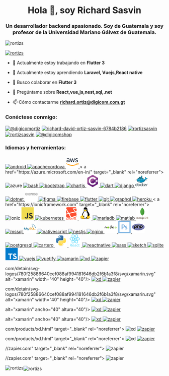 <h1 align="center">Hola 👋, soy Richard Sasvin</h1>
<h3 align="center">Un desarrollador backend apasionado. Soy de Guatemala y soy profesor de la Universidad Mariano Gálvez de Guatemala. </h3>

<p align="left"> <img src="https://komarev.com/ghpvc/?username=rortizs&label=Profile%20views&color=0e75b6&style=flat" alt="rortizs" /> </p >

<p align="left"> <a href="https://github.com/ryo-ma/github-profile-trofeo"><img src="https://github-perfil-trofeo.vercel. app/?username=rortizs" alt="rortizs" /></a> </p>

- 🔭 Actualmente estoy trabajando en **Flutter 3**

- 🌱 Actualmente estoy aprendiendo **Laravel, Vuejs,React native**

- 👯 Busco colaborar en **Flutter 3**

- 💬 Pregúntame sobre **React,vue,js,nest,sql,.net**

- 📫 Cómo contactarme **richard.ortiz@digicom.com.gt**

<h3 align="left">Conéctese conmigo:</h3>
<p align="left">
<a href="https: //twitter.com/@digicomortiz" target="en blanco"><img align="center" src="https://raw.githubusercontent.com/rahuldkjain/github-profile-readme-generator/master/src/images /icons/Social/twitter.svg" alt="@digicomortiz" height="30" width="40" /></a>
<a href="https://linkedin.com/in/richard-david- ortiz-sasvin-6784b2186" target="en blanco"><img align="center" src="https://raw.githubusercontent.com/rahuldkjain/github-profile-readme-generator/master/src/images/icons/ Social/vinculado-en-alt.svg" alt="richard-david-ortiz-sasvin-6784b2186" height="30" width="40" /></a>
<a href="https://fb.com/rortizsasvin" target="blank"><img align="center" src="https://raw.githubusercontent.com/rahuldkjain/github-profile-readme-generator /master/src/images/icons/Social/facebook.svg" alt="rortizsasvin" height="30" width="40" /></a>
<a href="https://instagram.com/rortizsasvin" " target="en blanco"><img align="center" src="https://raw.githubusercontent.com/rahuldkjain/github-profile-readme-generator/master/src/images/icons/Social/instagram.svg " alt="rortizsasvin" altura="30" ancho="40" /></a>
<a href="https://www.youtube.com/c/@digicomshop" target="blank"><img align="center" src="https://raw.githubusercontent.com/rahuldkjain/github-profile-readme-generator/master/src/images/icons/Social/youtube.svg" alt="@digicomshop" height="30" width="40" /></a>
</p>

<h3 align="left">Idiomas y herramientas:</h3>
<p align="left"> <a href="https://developer.android.com" target="_blank" rel="noreferrer"> <img src="https://raw.githubusercontent.com/devicons /devicon/master/icons/android/android-original-wordmark.svg" alt="android" width="40" height="40"/> </a> <a href="https://cordova.apache .org/" target="_blank" rel="noreferrer"> <img src="https://www.vectorlogo.zone/logos/apache_cordova/apache_cordova-icon.svg" alt="apachecordova" width="40" height="40"/> </a> <a href="https://aws.amazon.com" target="_blank" rel="noreferrer"> <img src="https://raw.githubusercontent.com/devicons/devicon/master/icons/amazonwebservices/amazonwebservices-original-wordmark.svg" alt="aws" width="40" height="40"/> </a> < a href="https://azure.microsoft.com/en-in/" target="_blank" rel="noreferrer"> <img src="https://www.vectorlogo.zone/logos/microsoft_azure/microsoft_azure -icon.svg" alt="azure" ancho="40" altura="40"/> </a> <a href="https://www.gnu.org/software/bash/" target="_blank " rel="noreferrer"> <img src="https://www.vectorlogo.zone/logos/gnu_bash/gnu_bash-icon.svg" alt="bash" width="40" height="40"/> </a> <a href="https://getbootstrap.com" target="_blank" rel="noreferrer"> <img src="https://raw.githubusercontent.com/devicons/devicon/master/icons/ bootstrap/bootstrap-plain-wordmark.svg" alt="bootstrap" width="40" height="40"/> </a> <a href="https://www.chartjs.org" target="_blank " rel="noreferrer"> <img src="https://www.chartjs.org/media/logo-title.svg" alt="chartjs" width="40" height="40"/> </a > <a href="https://www.w3schools.com/cs/" target="_blank" rel="noreferrer"> <img src="https://raw.githubusercontent.com/devicons/devicon/master/icons/csharp/csharp-original.svg" alt="csharp" width="40" height="40"/> </a> <a href="https://dart. dev" target="_blank" rel="noreferrer"> <img src="https://www.vectorlogo.zone/logos/dartlang/dartlang-icon.svg" alt="dart" width="40" height= "40"/> </a> <a href="https://www.djangoproject.com/" target="_blank" rel="noreferrer"> <img src="https://cdn.worldvectorlogo.com /logos/django.svg" alt="django" width="40" height="40"/> </a> <a href="https://www.docker.com/" target="_blank" rel ="noreferrer"> <img src="https://raw.githubusercontent.com/devicons/devicon/master/icons/docker/docker-original-wordmark.svg" alt="docker" width="40" height="40 "/> </a> <a href="https://dotnet.microsoft.com/" target="_blank" rel="noreferrer"> <img src="https://raw.githubusercontent.com/devicons /devicon/master/icons/dot-net/dot-net-original-wordmark.svg" alt="dotnet" width="40" height="40"/> </a> <a href="https:/ /expressjs.com" target="_blank" rel="noreferrer"> <img src="https://raw.githubusercontent.com/devicons/devicon/master/icons/express/express-original-wordmark.svg"alt="express" width="40" height="40"/> </a> <a href="https://www.figma.com/" target="_blank" rel="noreferrer"> <img src="https://www.vectorlogo.zone/logos/figma/figma-icon.svg" alt="figma" width="40" height="40"/> </a> <a href="https ://firebase.google.com/" target="_blank" rel="noreferrer"> <img src="https://www.vectorlogo.zone/logos/firebase/firebase-icon.svg" alt="firebase " width="40" height="40"/> </a> <a href="https://flutter.dev" target="_blank" rel="noreferrer"> <img src="https://www.vectorlogo.zone/logos/flutterio/flutterio-icon.svg" alt="flutter" width="40" height="40"/> </a> <a href="https://git- scm.com/" target="_blank" rel="noreferrer"> <img src="https://www.vectorlogo.zone/logos/git-scm/git-scm-icon.svg" alt="git" ancho="40" altura="40"/> </a> <a href="https://graphql.org" target="_blank" rel="noreferrer"> <img src="https://www .vectorlogo.zone/logos/graphql/graphql-icon.svg" alt="graphql" width="40" height="40"/> </a> <a href="https://heroku.com" destino ="_en blanco" rel="noreferrer"> <img src="https://www.vectorlogo.zone/logos/heroku/heroku-icon.svg" alt="heroku" width="40" height="40"/> </a> < a href="https://ionicframework.com" target="_blank" rel="noreferrer"> <img src="https://upload.wikimedia.org/wikipedia/commons/d/d1/Ionic_Logo.svg" alt="ionic" width="40" height="40"/> </a> <a href="https://developer.mozilla.org/en-US/docs/Web/JavaScript" target="_blank " rel="noreferrer"> <img src="https://raw.githubusercontent.com/devicons/devicon/master/icons/javascript/javascript-original.svg" alt="javascript" width="40"height="40"/> </a> <a href="https://kubernetes.io" target="_blank" rel="noreferrer"> <img src="https://www.vectorlogo.zone/ logos/kubernetes/kubernetes-icon.svg" alt="kubernetes" width="40" height="40"/> </a> <a href="https://laravel.com/" target="_blank" rel="noreferrer"> <img src="https://raw.githubusercontent.com/devicons/devicon/master/icons/laravel/laravel-plain-wordmark.svg" alt="laravel" width="40" height ="40"/> </a> <a href="https://www.linux.org/" target="_blank" rel="noreferrer"> <img src="https://raw.githubusercontent.com/devicons/devicon/master/icons/linux/linux-original.svg" alt="linux" width="40" height="40"/> </a> <a href=" https://mariadb.org/" target="_blank" rel="noreferrer"> <img src="https://www.vectorlogo.zone/logos/mariadb/mariadb-icon.svg" alt="mariadb" width="40" height="40"/> </a> <a href="https://www.mathworks.com/" target="_blank" rel="noreferrer"> <img src="https: //upload.wikimedia.org/wikipedia/commons/2/21/Matlab_Logo.png" alt="matlab" width="40" height="40"/> </a> <a href="https:// www.mongodb.com/" target="_blank" rel="noreferrer"> <img src="https://raw.githubusercontent.com/devicons/devicon/master/icons/mongodb/mongodb-original-wordmark.svg" alt=" mongodb" width="40" height="40"/> </a> <a href="https://www.microsoft.com/en-us/sql-server" target="_blank" rel="noreferrer "> <img src="https://www.svgrepo.com/show/303229/microsoft-sql-server-logo.svg" alt="mssql" width="40" height="40"/> </ a> <a href="https://www.mysql.com/" target="_blank" rel="noreferrer"> <img src="https://raw.githubusercontent.com/devicons/devicon/master/icons/mysql/mysql-original-wordmark.svg" alt="mysql" width="40" height="40"/> </a> <a href="https:// nativescript.org/" target="_blank" rel="noreferrer"> <img src="https://raw.githubusercontent.com/detain/svg-logos/780f25886640cef088af994181646db2f6b1a3f8/svg/nativescript.svg" alt="nativescript" width="40" height="40"/> </a> <a href="https://nestjs.com/" target="_blank" rel="noreferrer"> <img src="https:// raw.githubusercontent.com/devicons/devicon/master/icons/nestjs/nestjs-plain.svg" alt="nestjs" width="40" height="40"/> </a><a href="https://www.nginx.com" target="_blank" rel="noreferrer"> <img src="https://raw.githubusercontent.com/devicons/devicon/master/icons/nginx /nginx-original.svg" alt="nginx" width="40" height="40"/> </a> <a href="https://nodejs.org" target="_blank" rel="noreferrer "> <img src="https://raw.githubusercontent.com/devicons/devicon/master/icons/nodejs/nodejs-original-wordmark.svg" alt="nodejs" width="40" height="40" /> </a> <a href="https://www.photoshop.com/en" target="_blank" rel="noreferrer"> <img src="https://raw.githubusercontent.com/devicons/devicon/master/icons/photoshop/photoshop-line.svg" alt="photoshop" width="40" height="40"/> </a> <a href="https://www. php.net" target="_blank" rel="noreferrer"> <img src="https://raw.githubusercontent.com/devicons/devicon/master/icons/php/php-original.svg" alt="php " width="40" height="40"/> </a> <a href="https://www.postgresql.org" target="_blank" rel="noreferrer"> <img src="https: //raw.githubusercontent.com/devicons/devicon/master/icons/postgresql/postgresql-original-wordmark.svg" alt="postgresql" width="40" height="40"/> </a><a href="https://postman.com" target="_blank" rel="noreferrer"> <img src="https://www.vectorlogo.zone/logos/getpostman/getpostman-icon.svg" alt ="cartero" ancho="40" altura="40"/> </a> <a href="https://www.python.org" target="_blank" rel="noreferrer"> <img src= "https://raw.githubusercontent.com/devicons/devicon/master/icons/python/python-original.svg" alt="python" width="40" height="40"/> </a> <a href="https://reactjs.org/" target="_blank" rel="noreferrer"> <img src="https://raw.githubusercontent.com/devicons/devicon/master/icons/react/react-original-wordmark.svg" alt="react" width="40" height="40"/> </a> <a href="https:// reactnative.dev/" target="_blank" rel="noreferrer"> <img src="https://reactnative.dev/img/header_logo.svg" alt="reactnative" width="40" height="40" /> </a> <a href="https://sass-lang.com" target="_blank" rel="noreferrer"> <img src="https://raw.githubusercontent.com/devicons/devicon /master/icons/sass/sass-original.svg" alt="sass" width="40" height="40"/> </a> <a href="https://www.sketch.com/"target="_blank" rel="noreferrer"> <img src="https://www.vectorlogo.zone/logos/sketchapp/sketchapp-icon.svg" alt="sketch" width="40" height="40 "/> </a> <a href="https://www.sqlite.org/" target="_blank" rel="noreferrer"> <img src="https://www.vectorlogo.zone/logos /sqlite/sqlite-icon.svg" alt="sqlite" width="40" height="40"/> </a> <a href="https://www.typescriptlang.org/" target="_blank " rel="noreferrer"> <img src="https://raw.githubusercontent.com/devicons/devicon/master/icons/typescript/typescript-original.svg" alt="typescript" width="40"height="40"/> </a> <a href="https://vuejs.org/" target="_blank" rel="noreferrer"> <img src="https://raw.githubusercontent.com /devicons/devicon/master/icons/vuejs/vuejs-original-wordmark.svg" alt="vuejs" width="40" height="40"/> </a> <a href="https://vuetifyjs .com/es/" target="_blank" rel="noreferrer"> <img src="https://bestofjs.org/logos/vuetify.svg" alt="vuetify" width="40" height="40 "/> </a> <a href="https://dotnet.microsoft.com/apps/xamarin" target="_blank" rel="noreferrer"> <img src="https://raw.githubusercontent.com/detain/svg-logos/780f25886640cef088af994181646db2f6b1a3f8/svg/xamarin.svg" alt="xamarin" width="40" height="40"/> </a> <a href="https://www. adobe.com/products/xd.html" target="_blank" rel="noreferrer"> <img src="https://cdn.worldvectorlogo.com/logos/adobe-xd.svg" alt="xd" ancho ="40" height="40"/> </a> <a href="https://zapier.com" target="_blank" rel="noreferrer"> <img src="https://www. vectorlogo.zone/logos/zapier/zapier-icon.svg" alt="zapier" width="40" height="40"/> </a> </p>com/detain/svg-logos/780f25886640cef088af994181646db2f6b1a3f8/svg/xamarin.svg" alt="xamarin" width="40" height="40"/> </a> <a href="https://www.adobe. com/products/xd.html" target="_blank" rel="noreferrer"> <img src="https://cdn.worldvectorlogo.com/logos/adobe-xd.svg" alt="xd" width=" 40" height="40"/> </a> <a href="https://zapier.com" target="_blank" rel="noreferrer"> <img src="https://www.vectorlogo. zone/logos/zapier/zapier-icon.svg" alt="zapier" width="40" height="40"/> </a> </p>com/detain/svg-logos/780f25886640cef088af994181646db2f6b1a3f8/svg/xamarin.svg" alt="xamarin" width="40" height="40"/> </a> <a href="https://www.adobe. com/products/xd.html" target="_blank" rel="noreferrer"> <img src="https://cdn.worldvectorlogo.com/logos/adobe-xd.svg" alt="xd" width=" 40" height="40"/> </a> <a href="https://zapier.com" target="_blank" rel="noreferrer"> <img src="https://www.vectorlogo. zone/logos/zapier/zapier-icon.svg" alt="zapier" width="40" height="40"/> </a> </p>alt="xamarin" ancho="40" altura="40"/> </a> <a href="https://www.adobe.com/products/xd.html" target="_blank" rel=" noreferrer"> <img src="https://cdn.worldvectorlogo.com/logos/adobe-xd.svg" alt="xd" width="40" height="40"/> </a> <a href ="https://zapier.com" target="_blank" rel="noreferrer"> <img src="https://www.vectorlogo.zone/logos/zapier/zapier-icon.svg" alt="zapier " ancho="40" altura="40"/> </a> </p>alt="xamarin" ancho="40" altura="40"/> </a> <a href="https://www.adobe.com/products/xd.html" target="_blank" rel=" noreferrer"> <img src="https://cdn.worldvectorlogo.com/logos/adobe-xd.svg" alt="xd" width="40" height="40"/> </a> <a href ="https://zapier.com" target="_blank" rel="noreferrer"> <img src="https://www.vectorlogo.zone/logos/zapier/zapier-icon.svg" alt="zapier " ancho="40" altura="40"/> </a> </p>com/products/xd.html" target="_blank" rel="noreferrer"> <img src="https://cdn.worldvectorlogo.com/logos/adobe-xd.svg" alt="xd" width=" 40" height="40"/> </a> <a href="https://zapier.com" target="_blank" rel="noreferrer"> <img src="https://www.vectorlogo. zone/logos/zapier/zapier-icon.svg" alt="zapier" width="40" height="40"/> </a> </p>com/products/xd.html" target="_blank" rel="noreferrer"> <img src="https://cdn.worldvectorlogo.com/logos/adobe-xd.svg" alt="xd" width=" 40" height="40"/> </a> <a href="https://zapier.com" target="_blank" rel="noreferrer"> <img src="https://www.vectorlogo. zone/logos/zapier/zapier-icon.svg" alt="zapier" width="40" height="40"/> </a> </p>//zapier.com" target="_blank" rel="noreferrer"> <img src="https://www.vectorlogo.zone/logos/zapier/zapier-icon.svg" alt="zapier" width=" 40" altura="40"/> </a> </p>//zapier.com" target="_blank" rel="noreferrer"> <img src="https://www.vectorlogo.zone/logos/zapier/zapier-icon.svg" alt="zapier" width=" 40" altura="40"/> </a> </p>

<p><img align="left" src="https://github-readme-stats.vercel.app/api/top-langs?username=rortizs&show_icons=true&locale=en&layout=compact" alt="rortizs" /> </p>

<p> <img align="center" src="https://github-readme-stats.vercel.app/api?username=rortizs&show_icons=true&locale=en" alt="rortizs" /> </p>
